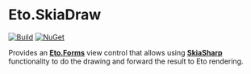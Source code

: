 # Eto.SkiaDraw

[![Build](https://github.com/rafntor/Eto.SkiaDraw/actions/workflows/dotnet.yml/badge.svg)](https://github.com/rafntor/Eto.SkiaDraw/actions/workflows/dotnet.yml)
[![NuGet](http://img.shields.io/nuget/v/Eto.SkiaDraw.svg?style=flat)](https://www.nuget.org/packages/Eto.SkiaDraw/)

Provides an [**Eto.Forms**](https://github.com/picoe/Eto) view control that
allows using [**SkiaSharp**](https://github.com/mono/SkiaSharp)
functionality to do the drawing and forward the result to Eto rendering.
